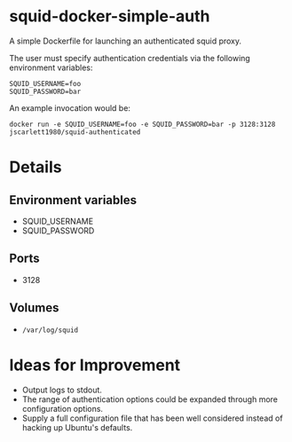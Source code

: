 squid-docker-simple-auth
========================

A simple Dockerfile for launching an authenticated squid proxy.

The user must specify authentication credentials via the following environment variables:

```
SQUID_USERNAME=foo
SQUID_PASSWORD=bar
```

An example invocation would be:

```
docker run -e SQUID_USERNAME=foo -e SQUID_PASSWORD=bar -p 3128:3128 jscarlett1980/squid-authenticated
```

Details
=======

Environment variables
---------------------

* SQUID_USERNAME
* SQUID_PASSWORD

Ports
-----

* 3128

Volumes
-------

* `/var/log/squid`

Ideas for Improvement
=====================

* Output logs to stdout.
* The range of authentication options could be expanded through more configuration options.
* Supply a full configuration file that has been well considered instead of hacking up Ubuntu's defaults.
